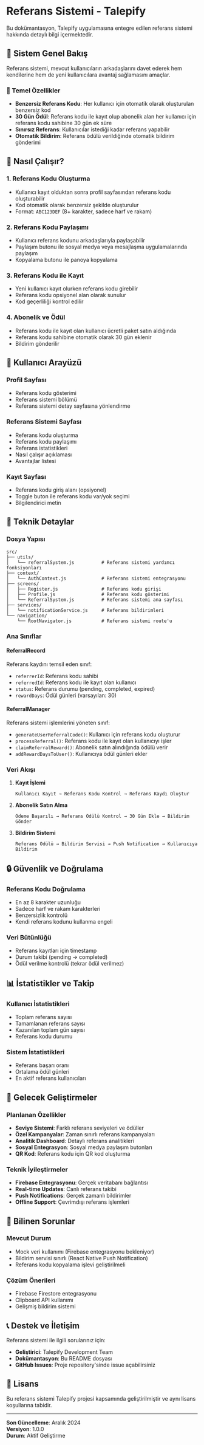 # Referans Sistemi - Talepify

Bu dokümantasyon, Talepify uygulamasına entegre edilen referans sistemi hakkında detaylı bilgi içermektedir.

## 🎯 Sistem Genel Bakış

Referans sistemi, mevcut kullanıcıların arkadaşlarını davet ederek hem kendilerine hem de yeni kullanıcılara avantaj sağlamasını amaçlar.

### 🔑 Temel Özellikler

- **Benzersiz Referans Kodu**: Her kullanıcı için otomatik olarak oluşturulan benzersiz kod
- **30 Gün Ödül**: Referans kodu ile kayıt olup abonelik alan her kullanıcı için referans kodu sahibine 30 gün ek süre
- **Sınırsız Referans**: Kullanıcılar istediği kadar referans yapabilir
- **Otomatik Bildirim**: Referans ödülü verildiğinde otomatik bildirim gönderimi

## 🚀 Nasıl Çalışır?

### 1. Referans Kodu Oluşturma
- Kullanıcı kayıt olduktan sonra profil sayfasından referans kodu oluşturabilir
- Kod otomatik olarak benzersiz şekilde oluşturulur
- Format: `ABC123DEF` (8+ karakter, sadece harf ve rakam)

### 2. Referans Kodu Paylaşımı
- Kullanıcı referans kodunu arkadaşlarıyla paylaşabilir
- Paylaşım butonu ile sosyal medya veya mesajlaşma uygulamalarında paylaşım
- Kopyalama butonu ile panoya kopyalama

### 3. Referans Kodu ile Kayıt
- Yeni kullanıcı kayıt olurken referans kodu girebilir
- Referans kodu opsiyonel alan olarak sunulur
- Kod geçerliliği kontrol edilir

### 4. Abonelik ve Ödül
- Referans kodu ile kayıt olan kullanıcı ücretli paket satın aldığında
- Referans kodu sahibine otomatik olarak 30 gün eklenir
- Bildirim gönderilir

## 📱 Kullanıcı Arayüzü

### Profil Sayfası
- Referans kodu gösterimi
- Referans sistemi bölümü
- Referans sistemi detay sayfasına yönlendirme

### Referans Sistemi Sayfası
- Referans kodu oluşturma
- Referans kodu paylaşımı
- Referans istatistikleri
- Nasıl çalışır açıklaması
- Avantajlar listesi

### Kayıt Sayfası
- Referans kodu giriş alanı (opsiyonel)
- Toggle buton ile referans kodu var/yok seçimi
- Bilgilendirici metin

## 🔧 Teknik Detaylar

### Dosya Yapısı
```
src/
├── utils/
│   └── referralSystem.js          # Referans sistemi yardımcı fonksiyonları
├── context/
│   └── AuthContext.js             # Referans sistemi entegrasyonu
├── screens/
│   ├── Register.js                # Referans kodu girişi
│   ├── Profile.js                 # Referans kodu gösterimi
│   └── ReferralSystem.js          # Referans sistemi ana sayfası
├── services/
│   └── notificationService.js     # Referans bildirimleri
└── navigation/
    └── RootNavigator.js           # Referans sistemi route'u
```

### Ana Sınıflar

#### ReferralRecord
Referans kaydını temsil eden sınıf:
- `referrerId`: Referans kodu sahibi
- `referredId`: Referans kodu ile kayıt olan kullanıcı
- `status`: Referans durumu (pending, completed, expired)
- `rewardDays`: Ödül günleri (varsayılan: 30)

#### ReferralManager
Referans sistemi işlemlerini yöneten sınıf:
- `generateUserReferralCode()`: Kullanıcı için referans kodu oluşturur
- `processReferral()`: Referans kodu ile kayıt olan kullanıcıyı işler
- `claimReferralReward()`: Abonelik satın alındığında ödülü verir
- `addRewardDaysToUser()`: Kullanıcıya ödül günleri ekler

### Veri Akışı

1. **Kayıt İşlemi**
   ```
   Kullanıcı Kayıt → Referans Kodu Kontrol → Referans Kaydı Oluştur
   ```

2. **Abonelik Satın Alma**
   ```
   Ödeme Başarılı → Referans Ödülü Kontrol → 30 Gün Ekle → Bildirim Gönder
   ```

3. **Bildirim Sistemi**
   ```
   Referans Ödülü → Bildirim Servisi → Push Notification → Kullanıcıya Bildirim
   ```

## 🔒 Güvenlik ve Doğrulama

### Referans Kodu Doğrulama
- En az 8 karakter uzunluğu
- Sadece harf ve rakam karakterleri
- Benzersizlik kontrolü
- Kendi referans kodunu kullanma engeli

### Veri Bütünlüğü
- Referans kayıtları için timestamp
- Durum takibi (pending → completed)
- Ödül verilme kontrolü (tekrar ödül verilmez)

## 📊 İstatistikler ve Takip

### Kullanıcı İstatistikleri
- Toplam referans sayısı
- Tamamlanan referans sayısı
- Kazanılan toplam gün sayısı
- Referans kodu durumu

### Sistem İstatistikleri
- Referans başarı oranı
- Ortalama ödül günleri
- En aktif referans kullanıcıları

## 🚧 Gelecek Geliştirmeler

### Planlanan Özellikler
- **Seviye Sistemi**: Farklı referans seviyeleri ve ödüller
- **Özel Kampanyalar**: Zaman sınırlı referans kampanyaları
- **Analitik Dashboard**: Detaylı referans analitikleri
- **Sosyal Entegrasyon**: Sosyal medya paylaşım butonları
- **QR Kod**: Referans kodu için QR kod oluşturma

### Teknik İyileştirmeler
- **Firebase Entegrasyonu**: Gerçek veritabanı bağlantısı
- **Real-time Updates**: Canlı referans takibi
- **Push Notifications**: Gerçek zamanlı bildirimler
- **Offline Support**: Çevrimdışı referans işlemleri

## 🐛 Bilinen Sorunlar

### Mevcut Durum
- Mock veri kullanımı (Firebase entegrasyonu bekleniyor)
- Bildirim servisi sınırlı (React Native Push Notification)
- Referans kodu kopyalama işlevi geliştirilmeli

### Çözüm Önerileri
- Firebase Firestore entegrasyonu
- Clipboard API kullanımı
- Gelişmiş bildirim sistemi

## 📞 Destek ve İletişim

Referans sistemi ile ilgili sorularınız için:
- **Geliştirici**: Talepify Development Team
- **Dokümantasyon**: Bu README dosyası
- **GitHub Issues**: Proje repository'sinde issue açabilirsiniz

## 📝 Lisans

Bu referans sistemi Talepify projesi kapsamında geliştirilmiştir ve aynı lisans koşullarına tabidir.

---

**Son Güncelleme**: Aralık 2024  
**Versiyon**: 1.0.0  
**Durum**: Aktif Geliştirme
